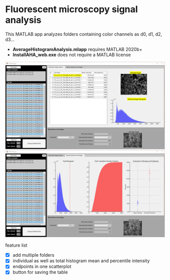 # Fluorescent microscopy signal analysis
This MATLAB app analyzes folders containing color channels as d0, d1, d2, d3...

* **AverageHistogramAnalysis.mlapp** requires MATLAB 2020b+ 
* **InstallAHA_web.exe** does not require a MATLAB license

![](Screenshot/Screenshot1.png)
![](Screenshot/Screenshot2.png)

feature list
- [x] add multiple folders
- [x] individual as well as total histogram mean and percentile intensity
- [x] endpoints in one scatterplot
- [x] button for saving the table
